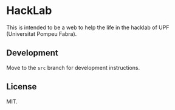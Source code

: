 # HackLab
This is intended to be a web to help the life in the hacklab of UPF (Universitat Pompeu Fabra). 

## Development
Move to the `src` branch for development instructions.

## License
MIT.